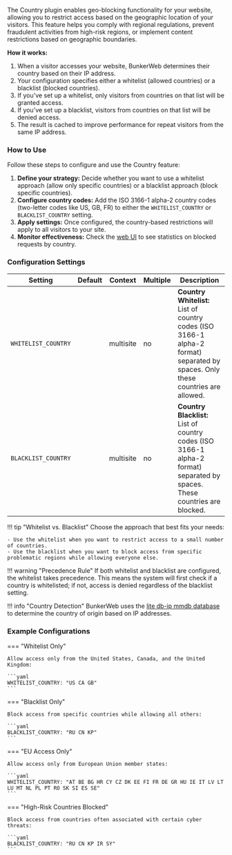 The Country plugin enables geo-blocking functionality for your website, allowing you to restrict access based on the geographic location of your visitors. This feature helps you comply with regional regulations, prevent fraudulent activities from high-risk regions, or implement content restrictions based on geographic boundaries.

**How it works:**

1. When a visitor accesses your website, BunkerWeb determines their country based on their IP address.
2. Your configuration specifies either a whitelist (allowed countries) or a blacklist (blocked countries).
3. If you've set up a whitelist, only visitors from countries on that list will be granted access.
4. If you've set up a blacklist, visitors from countries on that list will be denied access.
5. The result is cached to improve performance for repeat visitors from the same IP address.

### How to Use

Follow these steps to configure and use the Country feature:

1. **Define your strategy:** Decide whether you want to use a whitelist approach (allow only specific countries) or a blacklist approach (block specific countries).
2. **Configure country codes:** Add the ISO 3166-1 alpha-2 country codes (two-letter codes like US, GB, FR) to either the `WHITELIST_COUNTRY` or `BLACKLIST_COUNTRY` setting.
3. **Apply settings:** Once configured, the country-based restrictions will apply to all visitors to your site.
4. **Monitor effectiveness:** Check the [web UI](web-ui.md) to see statistics on blocked requests by country.

### Configuration Settings

| Setting             | Default | Context   | Multiple | Description                                                                                                                     |
| ------------------- | ------- | --------- | -------- | ------------------------------------------------------------------------------------------------------------------------------- |
| `WHITELIST_COUNTRY` |         | multisite | no       | **Country Whitelist:** List of country codes (ISO 3166-1 alpha-2 format) separated by spaces. Only these countries are allowed. |
| `BLACKLIST_COUNTRY` |         | multisite | no       | **Country Blacklist:** List of country codes (ISO 3166-1 alpha-2 format) separated by spaces. These countries are blocked.      |

!!! tip "Whitelist vs. Blacklist"
    Choose the approach that best fits your needs:

    - Use the whitelist when you want to restrict access to a small number of countries.
    - Use the blacklist when you want to block access from specific problematic regions while allowing everyone else.

!!! warning "Precedence Rule"
    If both whitelist and blacklist are configured, the whitelist takes precedence. This means the system will first check if a country is whitelisted; if not, access is denied regardless of the blacklist setting.

!!! info "Country Detection"
    BunkerWeb uses the [lite db-ip mmdb database](https://db-ip.com/db/download/ip-to-country-lite) to determine the country of origin based on IP addresses.

### Example Configurations

=== "Whitelist Only"

    Allow access only from the United States, Canada, and the United Kingdom:

    ```yaml
    WHITELIST_COUNTRY: "US CA GB"
    ```

=== "Blacklist Only"

    Block access from specific countries while allowing all others:

    ```yaml
    BLACKLIST_COUNTRY: "RU CN KP"
    ```

=== "EU Access Only"

    Allow access only from European Union member states:

    ```yaml
    WHITELIST_COUNTRY: "AT BE BG HR CY CZ DK EE FI FR DE GR HU IE IT LV LT LU MT NL PL PT RO SK SI ES SE"
    ```

=== "High-Risk Countries Blocked"

    Block access from countries often associated with certain cyber threats:

    ```yaml
    BLACKLIST_COUNTRY: "RU CN KP IR SY"
    ```

